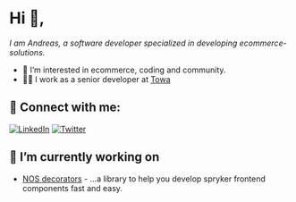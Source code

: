 # Hi 👋,
_I am Andreas, a software developer specialized in developing ecommerce-solutions._

- 👀 I’m interested in ecommerce, coding and community.
- 👨‍💻 I work as a senior developer at [Towa](https://www.towa-digital.com/)

## 🤝 Connect with me:

[![LinkedIn](https://img.shields.io/badge/LinkedIn-0077B5?style=for-the-badge&logo=linkedin&logoColor=white)](https://at.linkedin.com/in/andreas-penz-4549811a2)
[![Twitter](https://img.shields.io/badge/Twitter-1DA1F2?style=for-the-badge&logo=twitter&logoColor=white)](https://twitter.com/@andraspenz)

## 🔭 I’m currently working on
- [NOS decorators](https://github.com/project-nos/decorators) - ...a library to help you develop spryker frontend components fast and easy.

